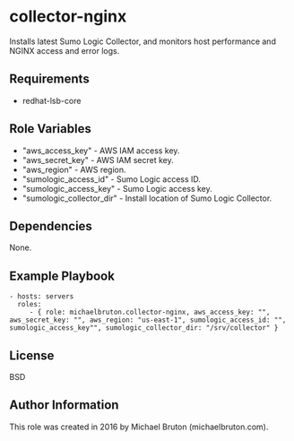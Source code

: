 collector-nginx
=========

Installs latest Sumo Logic Collector, and monitors host performance and NGINX access and error logs.

Requirements
------------

* redhat-lsb-core

Role Variables
--------------

* "aws_access_key" - AWS IAM access key.
* "aws_secret_key" - AWS IAM secret key.
* "aws_region" - AWS region.
* "sumologic_access_id" - Sumo Logic access ID.
* "sumologic_access_key" - Sumo Logic access key.
* "sumologic_collector_dir" - Install location of Sumo Logic Collector.

Dependencies
------------

None.

Example Playbook
----------------

    - hosts: servers
      roles:
         - { role: michaelbruton.collector-nginx, aws_access_key: "", aws_secret_key: "", aws_region: "us-east-1", sumologic_access_id: "", sumologic_access_key"", sumologic_collector_dir: "/srv/collector" }

License
-------

BSD

Author Information
------------------

This role was created in 2016 by Michael Bruton (michaelbruton.com).
